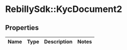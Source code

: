 # RebillySdk::KycDocument2

## Properties
Name | Type | Description | Notes
------------ | ------------- | ------------- | -------------

